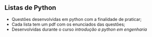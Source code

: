 ## Listas de Python 

- Questões desenvolvidas em python com a finalidade de praticar;
- Cada lista tem um pdf com os enunciados das questões;
- Desenvolvidas durante o curso _introdução a python em engenharia_